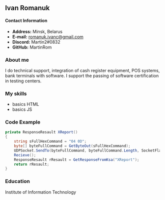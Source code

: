 ## Ivan Romanuk

#### Contact Information
* __Address:__ Minsk, Belarus
* __E-mail:__ romanuk.ivanc@gmail.com
* __Discord:__ Martin2#0832
* __GitHub:__ MartinRom

### About me
I do technical support, integration of cash register equipment, POS systems, bank terminals with software. I support the passing of software certification in testing centers.
### My skills
* basics HTML
* basics JS
### Code Example
```cs
private ResponseResault XReport()
{
    string sFullHexCommand = "04 0D";
    byte[] byteFullCommand = GetByteOut(sFullHexCommand);
    UDPSocket.SendTo(byteFullCommand, byteFullCommand.Length, SocketFlags.None, IpKsaHostEnd);
    Recieve();
    ResponseResault rResault = GetResponseFromKsa("XReport");
    return rResault;
}
```
### Education
Institute of Information Technology
